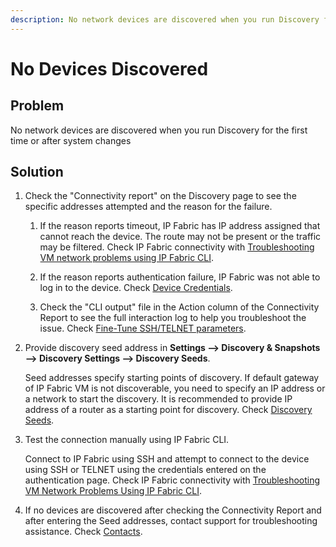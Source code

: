 ```yaml
---
description: No network devices are discovered when you run Discovery for the first time or after system changes.
---
```


# No Devices Discovered

## Problem

No network devices are discovered when you run Discovery for the first
time or after system changes

## Solution

1.  Check the "Connectivity report" on the Discovery page to see the
    specific addresses attempted and the reason for the failure.
    
    1.  If the reason reports timeout, IP Fabric has IP address assigned
        that cannot reach the device. The route may not be present or
        the traffic may be filtered. Check IP Fabric connectivity
        with [Troubleshooting VM network problems using IP Fabric
        CLI](../../../System_Administration/Command_Line_Interface/How_to/troubleshooting.md).
        
    2.  If the reason reports authentication failure, IP Fabric was not
        able to log in to the device. Check [Device
        Credentials](../../../IP_Fabric_Settings/Discovery_and_Snapshots/Discovery_Settings/device_credentials.md).
        
    3.  Check the "CLI output" file in the Action column of the
        Connectivity Report to see the full interaction log to help you
        troubleshoot the issue. Check [Fine-Tune SSH/TELNET
        parameters](finetune-ssh-telnet.md).

2.  Provide discovery seed address in **Settings --> Discovery & Snapshots -->
    Discovery Settings --> Discovery Seeds**.

    Seed addresses specify starting points of discovery. If default
    gateway of IP Fabric VM is not discoverable, you need to specify
    an IP address or a network to start the discovery. It is
    recommended to provide IP address of a router as a starting
    point for discovery. Check [Discovery
    Seeds](../../../IP_Fabric_Settings/Discovery_and_Snapshots/Discovery_Settings/discovery_seeds.md).

3.  Test the connection manually using IP Fabric CLI.

    Connect to IP Fabric using SSH and attempt to connect to the
    device using SSH or TELNET using the credentials entered on the
    authentication page. Check IP Fabric connectivity
    with [Troubleshooting VM Network Problems Using IP Fabric
    CLI](../../../System_Administration/Command_Line_Interface/How_to/troubleshooting.md).

4.  If no devices are discovered after checking the Connectivity Report
    and after entering the Seed addresses, contact support for
    troubleshooting assistance. Check [Contacts](../../../support/index.md#contact).
